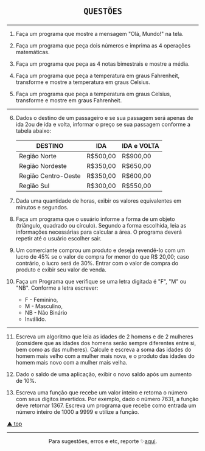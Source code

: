 <h2 align="center">
  <samp>QUESTÕES</samp>
</h2>

###

---

1. Faça um programa que mostre a mensagem "Olá, Mundo!" na tela.

2. Faça um programa que peça dois números e imprima as 4 operações matemáticas.

3. Faça um programa que peça as 4 notas bimestrais e mostre a média.

4. Faça um programa que peça a temperatura em graus Fahrenheit, transforme e mostre a temperatura em graus Celsius.

5. Faça um programa que peça a temperatura em graus Celsius, transforme e mostre em graus Fahrenheit.

---

6. Dados o destino de um passageiro e se sua passagem será apenas de ida 2ou de ida e volta, informar o preço se sua passagem conforme a tabela abaixo:

    | DESTINO | IDA | IDA e VOLTA |
    | ------- | --- | ----------- |
    | Região Norte | R$500,00 | R$900,00 |
    | Região Nordeste | R$350,00 | R$650,00 |
    | Região Centro-Oeste | R$350,00 | R$600,00 |
    | Região Sul | R$300,00 | R$550,00 |

7. Dada uma quantidade de horas, exibir os valores equivalentes em minutos e segundos.

8. Faça um programa que o usuário informe a forma de um objeto (triângulo, quadrado ou círculo). Segundo a forma escolhida, leia as informações necessárias para calcular a área. O programa deverá repetir até o usuário escolher sair.

9. Um comerciante comprou um produto e deseja revendê-lo com um lucro de 45% se o valor de compra for menor do que R$ 20,00; caso contrário, o lucro será de 30%. Entrar com o valor de compra do produto e exibir seu valor de venda.

10. Faça um Programa que verifique se uma letra digitada é "F", "M" ou "NB". Conforme a letra escrever:
    - F - Feminino,
    - M - Masculino,
    - NB - Não Binário
    - Inválido.

---

11. Escreva um algoritmo que leia as idades de 2 homens e de 2 mulheres (considere que as idades dos homens serão sempre diferentes entre si, bem como as das mulheres). Calcule e escreva a soma das idades do homem mais velho com a mulher mais nova, e o produto das idades do homem mais novo com a mulher mais velha.

12. Dado o saldo de uma aplicação, exibir o novo saldo após um aumento de 10%.

13. Escreva uma função que recebe um valor inteiro e retorna o número com seus dígitos invertidos. Por exemplo, dado o número 7631, a função deve retornar 1367. Escreva um programa que recebe como entrada um número inteiro de 1000 a 9999 e utilize a função.

[▲ top](#)

---

<p align="center">Para sugestões, erros e etc, reporte ✨<a href="https://github.com/sleepy-c/coding/issues">aqui</a>.<p>
